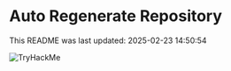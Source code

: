 # Auto Regenerate Repository

This README was last updated: 2025-02-23 14:50:54

 ![TryHackMe](https://tryhackme.com/badge/533634)